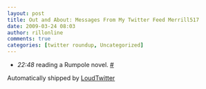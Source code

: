 ```yaml
---
layout: post
title: Out and About: Messages From My Twitter Feed Merrill517
date: 2009-03-24 08:03
author: rillonline
comments: true
categories: [twitter roundup, Uncategorized]
---
```

<ul class="loudtwitter"><li><em>22:48</em> reading a Rumpole novel. <a href="http://twitter.com/merrill517/statuses/1379867862">#</a></li></ul>Automatically shipped by <a href="http://www.loudtwitter.com">LoudTwitter</a>
